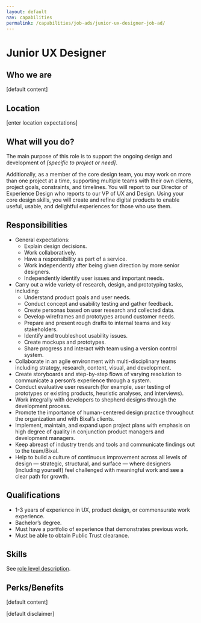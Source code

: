 ```yaml
---
layout: default
nav: capabilities
permalink: /capabilities/job-ads/junior-ux-designer-job-ad/
---
```


# Junior UX Designer

## Who we are
[default content]

## Location
[enter location expectations]

## What will you do?
The main purpose of this role is to support the ongoing design and development of *[specific to project or need]*.

Additionally, as a member of the core design team, you may work on more than one project at a time, supporting multiple teams with their own clients, project goals, constraints, and timelines. You will report to our Director of Experience Design who reports to our VP of UX and Design. Using your core design skills, you will create and refine digital products to enable useful, usable, and delightful experiences for those who use them.

## Responsibilities
- General expectations:
  - Explain design decisions.
  - Work collaboratively.
  - Have a responsibility as part of a service.
  - Work independently after being given direction by more senior designers.
  - Independently identify user issues and important needs.
- Carry out a wide variety of research, design, and prototyping tasks, including:
  - Understand product goals and user needs.
  - Conduct concept and usability testing and gather feedback.
  - Create personas based on user research and collected data.
  - Develop wireframes and prototypes around customer needs.
  - Prepare and present rough drafts to internal teams and key stakeholders.
  - Identify and troubleshoot usability issues.
  - Create mockups and prototypes.
  - Share progress and interact with team using a version control system.
- Collaborate in an agile environment with multi-disciplinary teams including strategy, research, content, visual, and development.
- Create storyboards and step-by-step flows of varying resolution to communicate a person’s experience through a system.
- Conduct evaluative user research (for example, user testing of prototypes or existing products, heuristic analyses, and interviews).
- Work integrally with developers to shepherd designs through the development process.
- Promote the importance of human-centered design practice throughout the organization and with Bixal’s clients.
- Implement, maintain, and expand upon project plans with emphasis on high degree of quality in conjunction product managers and development managers.
- Keep abreast of industry trends and tools and communicate findings out to the team/Bixal.
- Help to build a culture of continuous improvement across all levels of design — strategic, structural, and surface — where designers (including yourself) feel challenged with meaningful work and see a clear path for growth.

## Qualifications
- 1-3 years of experience in UX, product design, or commensurate work experience.
- Bachelor’s degree.
- Must have a portfolio of experience that demonstrates previous work.
- Must be able to obtain Public Trust clearance.

## Skills

See [role level description](../../junior-ux-designer-role-level).

## Perks/Benefits
[default content]

[default disclaimer]
